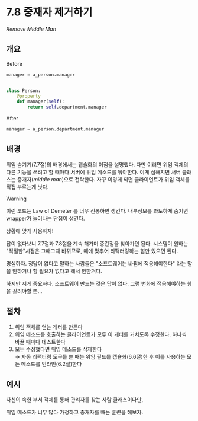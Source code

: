 # 7.8 중재자 제거하기

_Remove Middle Man_

## 개요

Before

```python
manager = a_person.manager


class Person:
    @property
    def manager(self):
        return self.department.manager
```

After

```python
manager = a_person.department.manager
```

## 배경

위임 숨기기(7.7절)의 배경에서는 캡슐화의 이점을 설명했다.
다만 이러면 위임 객체의 다른 기능을 쓰려고 할 때마다 서버에 위임 메소드를 둬야한다.
이게 심해지면 서버 클래스는 중개자(_middle man_)으로 전락한다. 자꾸 이렇게 되면 클라이언트가 위임 객체를 직접 부르는게 낫다.

> [!WARNING]
>
> 이런 코드는 Law of Demeter 를 너무 신봉하면 생긴다.
> 내부정보를 과도하게 숨기면 wrapper가 늘어나는 단점이 생긴다.
>
> 상황에 맞게 사용하자!

답이 없다보니 7.7절과 7.8절을 계속 해가며 중간점을 찾아가면 된다.
시스템이 원하는 "적절한"시점은 그때그때 바뀌므로, 때에 맞추어 리팩터링하는 힘만 있으면 된다.

명심하자. 정답이 없다고 말하는 사람들은 "소프트웨어는 바뀜에 적응해야한다" 라는 말을 안하거나 할 필요가 없다고 해서 안한거다.

하지만 저게 중요하다. 소프트웨어 만드는 것은 답이 없다. 그럼 변화에 적응해야하는 힘을 길러야할 뿐...

## 절차

1. 위임 객체를 얻는 게터를 만든다
2. 위임 메소드를 호출하는 클라이언트가 모두 이 게터를 거치도록 수정한다. 하나씩 바꿀 때마다 테스트한다
3. 모두 수정했다면 위임 메소드를 삭제한다 <br />
   → 자동 리팩터링 도구를 쓸 때는 위임 필드를 캡슐화(6.6절)한 후 이를 사용하는 모든 메소드를 인라인(6.2절)한다

## 예시

자신이 속한 부서 객체를 통해 관리자를 찾는 사람 클래스이다만,

위임 메소드가 너무 많다 가정하고 중개자를 빼는 훈련을 해보자.
